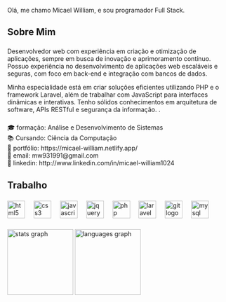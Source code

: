 <p align="left">Olá, me chamo Micael William, e sou programador Full Stack.</p>

###

<h2 align="left">Sobre Mim</h2>

###

<p align="left">Desenvolvedor web com experiência em criação e otimização de aplicações, sempre em busca de inovação e aprimoramento contínuo. Possuo experiência no desenvolvimento de aplicações web escaláveis e seguras, com foco em back-end e integração com bancos de dados. 

Minha especialidade está em criar soluções eficientes utilizando PHP e o framework Laravel, além de trabalhar com JavaScript para interfaces dinâmicas e interativas. Tenho sólidos conhecimentos em arquitetura de software, APIs RESTful e segurança da informação. .</p>

###

<p align="left">🎓 formação: Análise e Desenvolvimento de Sistemas<br>📚 Cursando: Ciência da Computação<br>🎯 portfólio: https://micael-william.netlify.app/<br>📧 email: mw931991@gmail.com<br>🔗 linkedin: http://www.linkedin.com/in/micael-william1024</p>

###

<h2 align="left">Trabalho</h2>

###

<div align="left">
  <img src="https://skillicons.dev/icons?i=html" height="40" alt="html5 logo"  />
  <img width="12" />
  <img src="https://skillicons.dev/icons?i=css" height="40" alt="css3 logo"  />
  <img width="12" />
  <img src="https://skillicons.dev/icons?i=js" height="40" alt="javascript logo"  />
  <img width="12" />
  <img src="https://skillicons.dev/icons?i=jquery" height="40" alt="jquery logo"  />
  <img width="12" />
  <img src="https://skillicons.dev/icons?i=php" height="40" alt="php logo"  />
  <img width="12" />
  <img src="https://skillicons.dev/icons?i=laravel" height="40" alt="laravel logo"  />
  <img width="12" />
  <img src="https://skillicons.dev/icons?i=git" height="40" alt="git logo"  />
  <img width="12" />
  <img src="https://skillicons.dev/icons?i=mysql" height="40" alt="mysql logo"  />
</div>

###

<div align="left">
  <img src="https://github-readme-stats.vercel.app/api?username=Micael-William&hide_title=false&hide_rank=false&show_icons=true&include_all_commits=true&count_private=true&disable_animations=false&theme=noctis_minimus&locale=en&hide_border=false&order=1" height="150" alt="stats graph"  />
  <img src="https://github-readme-stats.vercel.app/api/top-langs?username=Micael-William&locale=en&hide_title=false&layout=compact&card_width=320&langs_count=5&theme=noctis_minimus&hide_border=false&order=2" height="150" alt="languages graph"  />
</div>

###
